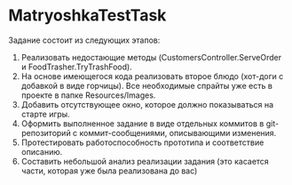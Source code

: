 # MatryoshkaTestTask

Задание состоит из следующих этапов:
1) Реализовать недостающие методы (CustomersController.ServeOrder и
FoodTrasher.TryTrashFood).
2) На основе имеющегося кода реализовать второе блюдо (хот-доги с добавкой в виде
горчицы). Все необходимые спрайты уже есть в проекте в папке Resources/Images.
3) Добавить отсутствующее окно, которое должно показываться на старте игры.
4) Оформить выполненное задание в виде отдельных коммитов в git-репозиторий с
коммит-сообщениями, описывающими изменения.
5) Протестировать работоспособность прототипа и соответствие описанию.
6) Составить небольшой анализ реализации задания (это касается части, которая уже
была реализована до вас)

